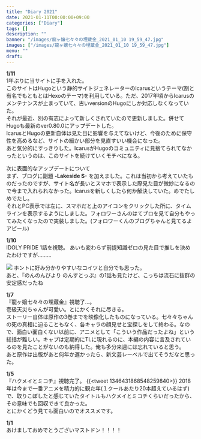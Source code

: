 ```yaml
---
title: "Diary 2021"
date: 2021-01-11T00:00:00+09:00
categories: ["Diary"]
tags: []
description: ""
banner: "/images/龍ヶ嬢七々々の埋蔵金_2021_01_10 19_59_47.jpg"
images: ["/images/龍ヶ嬢七々々の埋蔵金_2021_01_10 19_59_47.jpg"]
menu: ""
draft:
---
```

**1/11**  
1年ぶりに当サイトに手を入れた。  
このサイトはHugoという静的サイトジェネレーターのIcarusというテーマ(割と有名でもともとはHexoのテーマ)を利用している。ただ、2017年頃からIcarusのメンテナンスが止まっていて、古いversionのHugoにしか対応しなくなっていた。  
それが最近、別の有志によって新しくされていたので更新しました。併せてHugoも最新のver0.80.0にアップデートした。  
IcarusとHugoの更新自体は見た目に影響を与えてないけど、今後のために保守性を高めるなど、サイトの細かい部分を見直すいい機会になった。  
あと気分的にすっきりした。IcarusがHugoのコミュニティに見捨てられてなかったというのは、このサイトを続けていくモチベになる。 

次に表面的なアップデートについて  
まず、ブログに副題 **-Lakeside S-** を加えました。これは当初から考えていたものだったのですが、サイト名が長いとスマホで表示した際見た目が微妙になるので今まで入れられなかった。Icarusを新しくしたら何か解決していた。めでたしめでたし。  
それとPC表示では左に、スマホだと上のアイコンをクリックした所に、タイムラインを表示するようにしました。フォロワーさんのはてブロを見て自分もやってみたくなったので実装しました。(フォロワーくんのブログちゃんと見てるよアピール)

**1/10**  
IDOLY PRIDE 1話を視聴。
あいも変わらず前提知識ゼロの見た目で推しを決めたわけですが……… 
<!--more-->
![](/images/shizuku_hyodo.jpg)
ホントに好み分かりやすいなコイツと自分でも思った。  
あと、『のんのんびより のんすとっぷ』の1話も見たけど、こっちは流石に抜群の安定感だったね

**1/7**  
『龍ヶ嬢七々々の埋蔵金』視聴了…。  
壱級天災ちゃんが可愛い。とにかくそれに尽きる。  
ストーリー自体は原作の3巻までを映像化したものになっている。七々々ちゃんの死の真相に迫ることもなく、各キャラの顔見せと宝探しをして終わる。なので、面白い面白くない以前に、アニメとして「こういう作品だったよね」という総括が難しい。キャプは定期的にTLに現れるのに、本編の内容に言及されているのを見たことがないのも納得した。俺も多分来週には忘れていると思う。  
あと原作は出版があと何年か遅かったら、新文芸レーベルで出てそうだなと思った。

**1/5**  
『ハクメイとミコチ』視聴完了。
{{<tweet 1346431868548259840>}} 
2018年は今まで一番アニメを精力的に観た年(１クールあたり20本超えているはず)で、取りこぼしたと感じていたタイトルもハクメイとミコチくらいだったから、その意味でも回収できて良かった。  
とにかくどう見ても面白いのでオススメです。

**1/1**  
あけましておめでとうございマストドン！！！！
